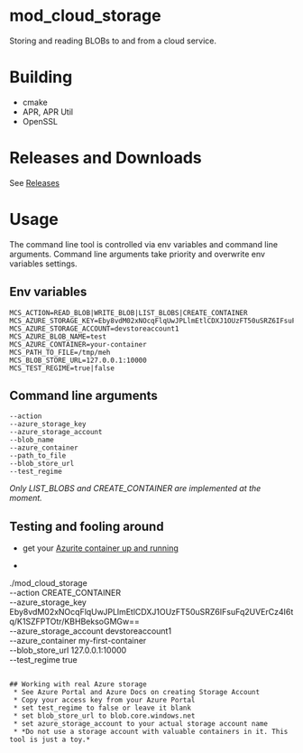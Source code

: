 # mod_cloud_storage
Storing and reading BLOBs to and from a cloud service.

# Building
 * cmake
 * APR, APR Util
 * OpenSSL

# Releases and Downloads

See [Releases](https://github.com/Karm/mod_cloud_storage/releases)

# Usage

The command line tool is controlled via env variables and command line arguments. Command line arguments take priority and overwrite env variables settings.

## Env variables
```
MCS_ACTION=READ_BLOB|WRITE_BLOB|LIST_BLOBS|CREATE_CONTAINER
MCS_AZURE_STORAGE_KEY=Eby8vdM02xNOcqFlqUwJPLlmEtlCDXJ1OUzFT50uSRZ6IFsuFq2UVErCz4I6tq/K1SZFPTOtr/KBHBeksoGMGw==
MCS_AZURE_STORAGE_ACCOUNT=devstoreaccount1
MCS_AZURE_BLOB_NAME=test
MCS_AZURE_CONTAINER=your-container
MCS_PATH_TO_FILE=/tmp/meh
MCS_BLOB_STORE_URL=127.0.0.1:10000
MCS_TEST_REGIME=true|false
```

## Command line arguments
```
--action
--azure_storage_key
--azure_storage_account
--blob_name
--azure_container
--path_to_file
--blob_store_url
--test_regime
```

*Only LIST_BLOBS and CREATE_CONTAINER are implemented at the moment.*

## Testing and fooling around
 * get your [Azurite container up and running](https://github.com/arafato/azurite#docker-image)
 * ```
./mod_cloud_storage \
--action CREATE_CONTAINER \
--azure_storage_key Eby8vdM02xNOcqFlqUwJPLlmEtlCDXJ1OUzFT50uSRZ6IFsuFq2UVErCz4I6tq/K1SZFPTOtr/KBHBeksoGMGw== \
--azure_storage_account devstoreaccount1 \
--azure_container my-first-container \
--blob_store_url 127.0.0.1:10000 \
--test_regime true
```

## Working with real Azure storage
 * See Azure Portal and Azure Docs on creating Storage Account
 * Copy your access key from your Azure Portal
 * set test_regime to false or leave it blank
 * set blob_store_url to blob.core.windows.net
 * set azure_storage_account to your actual storage account name
 * *Do not use a storage account with valuable containers in it. This tool is just a toy.*


